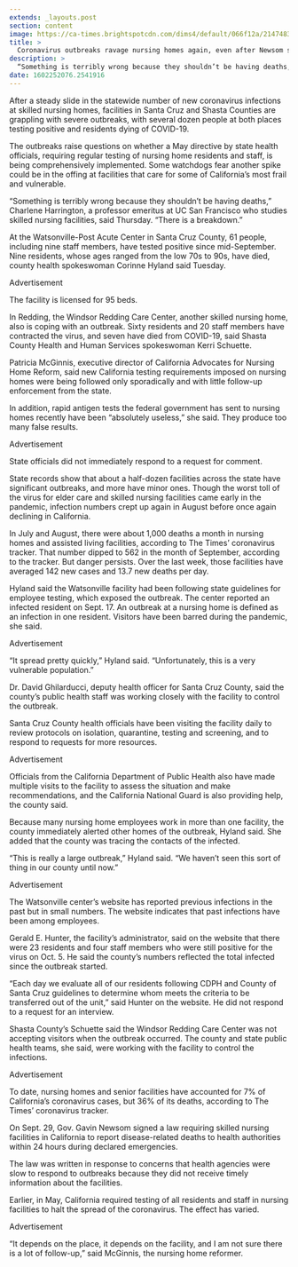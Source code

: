 ```yaml
--- 
extends: _layouts.post 
section: content 
image: https://ca-times.brightspotcdn.com/dims4/default/066f12a/2147483647/strip/true/crop/2048x1075+0+38/resize/1200x630!/quality/90/?url=https%3A%2F%2Fcalifornia-times-brightspot.s3.amazonaws.com%2F33%2F1f%2F55efe22660f60aa28feaa898f71e%2Fla-1543523801-t087rwken4-snap-image 
title: > 
  Coronavirus outbreaks ravage nursing homes again, even after Newsom safety measures 
description: > 
  “Something is terribly wrong because they shouldn’t be having deaths,” Charlene Harrington, a professor emeritus at UC San Francisco who studies skilled nursing facilities, said Thursday.In addition, rapid antigen tests the federal government has sent to nursing homes recently have been “absolutely useless,” she said.In July and August, there were about 1,000 deaths a month in nursing homes and assisted living facilities, according to The Times’ coronavirus tracker.AdvertisementTo date, nursing homes and senior facilities have accounted for 7% of California’s coronavirus cases, but 36% of its deaths, according to The Times’ coronavirus tracker.Earlier, in May, California required testing of all residents and staff in nursing facilities to halt the spread of the coronavirus. 
date: 1602252076.2541916 
--- 
```

After a steady slide in the statewide number of new coronavirus infections at skilled nursing homes, facilities in Santa Cruz and Shasta Counties are grappling with severe outbreaks, with several dozen people at both places testing positive and residents dying of COVID-19.

The outbreaks raise questions on whether a May directive by state health officials, requiring regular testing of nursing home residents and staff, is being comprehensively implemented. Some watchdogs fear another spike could be in the offing at facilities that care for some of California’s most frail and vulnerable.

“Something is terribly wrong because they shouldn’t be having deaths,” Charlene Harrington, a professor emeritus at UC San Francisco who studies skilled nursing facilities, said Thursday. “There is a breakdown.”

At the Watsonville-Post Acute Center in Santa Cruz County, 61 people, including nine staff members, have tested positive since mid-September. Nine residents, whose ages ranged from the low 70s to 90s, have died, county health spokeswoman Corinne Hyland said Tuesday.

Advertisement

The facility is licensed for 95 beds.

In Redding, the Windsor Redding Care Center, another skilled nursing home, also is coping with an outbreak. Sixty residents and 20 staff members have contracted the virus, and seven have died from COVID-19, said Shasta County Health and Human Services spokeswoman Kerri Schuette.

Patricia McGinnis, executive director of California Advocates for Nursing Home Reform, said new California testing requirements imposed on nursing homes were being followed only sporadically and with little follow-up enforcement from the state.

In addition, rapid antigen tests the federal government has sent to nursing homes recently have been “absolutely useless,” she said. They produce too many false results.

Advertisement

State officials did not immediately respond to a request for comment.

State records show that about a half-dozen facilities across the state have significant outbreaks, and more have minor ones. Though the worst toll of the virus for elder care and skilled nursing facilities came early in the pandemic, infection numbers crept up again in August before once again declining in California.

In July and August, there were about 1,000 deaths a month in nursing homes and assisted living facilities, according to The Times’ coronavirus tracker. That number dipped to 562 in the month of September, according to the tracker. But danger persists. Over the last week, those facilities have averaged 142 new cases and 13.7 new deaths per day.

Hyland said the Watsonville facility had been following state guidelines for employee testing, which exposed the outbreak. The center reported an infected resident on Sept. 17. An outbreak at a nursing home is defined as an infection in one resident. Visitors have been barred during the pandemic, she said.

Advertisement

“It spread pretty quickly,” Hyland said. “Unfortunately, this is a very vulnerable population.”

Dr. David Ghilarducci, deputy health officer for Santa Cruz County, said the county’s public health staff was working closely with the facility to control the outbreak.

Santa Cruz County health officials have been visiting the facility daily to review protocols on isolation, quarantine, testing and screening, and to respond to requests for more resources.

Advertisement

Officials from the California Department of Public Health also have made multiple visits to the facility to assess the situation and make recommendations, and the California National Guard is also providing help, the county said.

Because many nursing home employees work in more than one facility, the county immediately alerted other homes of the outbreak, Hyland said. She added that the county was tracing the contacts of the infected.

“This is really a large outbreak,” Hyland said. “We haven’t seen this sort of thing in our county until now.”

Advertisement

The Watsonville center’s website has reported previous infections in the past but in small numbers. The website indicates that past infections have been among employees.

Gerald E. Hunter, the facility’s administrator, said on the website that there were 23 residents and four staff members who were still positive for the virus on Oct. 5. He said the county’s numbers reflected the total infected since the outbreak started.

“Each day we evaluate all of our residents following CDPH and County of Santa Cruz guidelines to determine whom meets the criteria to be transferred out of the unit,” said Hunter on the website. He did not respond to a request for an interview.

Shasta County’s Schuette said the Windsor Redding Care Center was not accepting visitors when the outbreak occurred. The county and state public health teams, she said, were working with the facility to control the infections.

Advertisement

To date, nursing homes and senior facilities have accounted for 7% of California’s coronavirus cases, but 36% of its deaths, according to The Times’ coronavirus tracker.

On Sept. 29, Gov. Gavin Newsom signed a law requiring skilled nursing facilities in California to report disease-related deaths to health authorities within 24 hours during declared emergencies.

The law was written in response to concerns that health agencies were slow to respond to outbreaks because they did not receive timely information about the facilities.

Earlier, in May, California required testing of all residents and staff in nursing facilities to halt the spread of the coronavirus. The effect has varied.

Advertisement

“It depends on the place, it depends on the facility, and I am not sure there is a lot of follow-up,” said McGinnis, the nursing home reformer.